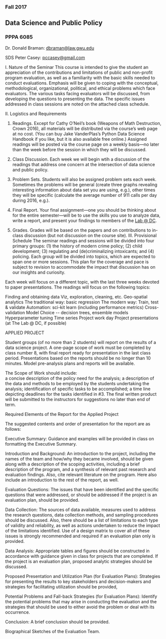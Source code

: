 ### Fall 2017
## Data Science and Public Policy
### PPPA 6085
Dr. Donald Braman: dbraman@law.gwu.edu 

SDS Peter Casey: pccasey@gmail.com  

I. Nature of the Seminar
This course is intended to give the student an appreciation of the contributions and limitations of public and non-profit program evaluation, as well as a familiarity with the basic skills needed to conduct evaluations.  Emphasis will be given to coping with the conceptual, methodological, organizational, political, and ethical problems which face evaluators.  The various tasks facing evaluators will be discussed, from developing the questions to presenting the data.  The specific issues addressed in class sessions are noted on the attached class schedule.

II. Logistics and Requirements
1.  Readings.  Except for Cathy O’Neil’s book (Weapons of Math Destruction, Crown 2016), all materials will be distributed via the course’s web page at no cost.  (You can buy Jake VanderPlas’s Python Data Science Handbook if you like, but it is also available free online.)  Assigned readings will be posted via the course page on a weekly basis—no later than the week before the session in which they will be discussed. 

2. Class Discussion.  Each week we will begin wtih a discussion of the readings that address one concern at the intersection of data science and public policy.  

3. Problem Sets.  Students will also be assigned problem sets each week.  Sometimes the problems will be general (create three graphs revealing interesting information about data set you are using, e.g.), other times they will be specific (calculate the average number of 911 calls per day during 2016, e.g.). 

4. Final Report. Your final assignment—one you should be thinking about for the entire semester—will be to use the skills you use to analyze data, write a report, and present your findings to members of the [Lab @ DC](http://thelab.dc.gov/).   

3.  Grades. Grades will be based on the papers and on contributions to in-class discussion (but not discussion on the course site). 
III. Provisional Schedule
The seminar readings and sessions will be divided into four primary groups: (1) the history of modern crime policy; (2) child development; (3) regulating and (de)criminalizing intoxicants; and (4) policing. Each group will be divided into topics, which are expected to span one or more sessions. This plan for the coverage and pace is subject to revision to accommodate the impact that discussion has on our insights and curiosity. 

Each week will focus on a different topic, with the last three weeks devoted to paper presentations.  The readings will focus on the following topics: 

Finding and obtaining data
Viz, exploration, cleaning, etc.
Geo-spatial analytics
The traditional way: basic regression
The modern way: Train, test & validate
Automation: sci-kit learn (including performance metrics)
Cross-validation
Model Choice -- decision trees, ensemble models 
Hyperparameter tuning
Time series 
Project work day
Project presentations (at The Lab @ DC, if possible)


APPLIED PROJECT

Student groups (of no more than 2 students) will report on the results of a data science project.  A one-page scope of work must be completed by class number 8, with final report ready for presentation in the last class period.  Presentations based on the reports should be no longer than 10 minutes. Model pre-analysis plans and reports will be available. 

The Scope of Work should include:  
a concise description of the policy need for the analysis;
a description of the data and methods to be employed by the students undertaking the analysis; 
identification of specific tasks to be accomplished;
a time line depicting deadlines for the tasks identified in #3.
The final written product will be submitted to the instructors for suggestions no later than end of term.       

Required Elements of the Report for the Applied Project

The suggested contents and order of presentation for the report are as follows:

Executive Summary:  Guidance and examples will be provided in class on formatting the Executive Summary.

Introduction and Background: An introduction to the project, including the names of the team and how/why they became involved, should be given along with a description of the scoping activities, including a brief description of the program, and a synthesis of relevant past research and evaluation findings. Also, cite relevant literature on the program. Here also include an introduction to the rest of the report, as well.

Evaluation Questions: The issues that have been identified and the specific                      questions that were addressed, or should be addressed if the project is an                            evaluation plan, should be provided.

Data Collection: The sources of data available, measures used to address the research questions, data collection methods, and sampling procedures should be discussed. Also, there should be a list of limitations to each type of validity and reliability, as well as actions undertaken to reduce the impact of the limitations identified. Use of a design matrix to cover all of these issues is strongly recommended and required if an evaluation plan only is provided.

Data Analysis: Appropriate tables and figures should be constructed in accordance with guidance given in class for projects that are completed. If the project is an evaluation plan, proposed analytic strategies should be discussed.

Proposed Presentation and Utilization Plan (for Evaluation Plans):  Strategies for presenting the results to key stakeholders and decision-makers and strategies for facilitating utilization should be provided,

Potential Problems and Fall-back Strategies (for Evaluation Plans): Identify the potential problems that may arise in conducting the evaluation and the strategies that should be used to either avoid the problem or deal with its occurrence. 

Conclusion: A brief conclusion should be provided.

Biographical Sketches of the Evaluation Team. 



